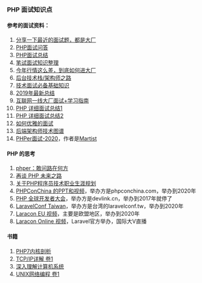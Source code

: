 ### PHP 面试知识点

#### 参考的面试资料：
1. [分享一下最近的面试题，都是大厂](https://learnku.com/articles/41140)
1. [PHP面试问答](https://github.com/colinlet/PHP-Interview-QA)
1. [PHP面试总结](https://github.com/chunlintang/interview)
1. [笔试面试知识整理](https://hit-alibaba.github.io/interview/)
1. [今年行情这么差，到底如何进大厂](https://juejin.im/post/5e994427e51d45470a4ac8ea)
1. [后台技术栈/架构师之路](https://github.com/frank-lam/fullstack-tutorial)
1. [技术面试必备基础知识](https://github.com/CyC2018/CS-Notes)
1. [2019年最新总结](https://github.com/0voice/interview_internal_reference)
1. [互联网一线大厂面试+学习指南](https://github.com/AobingJava/JavaFamily)
1. [PHP 详细面试总结1](https://learnku.com/articles/25204)
1. [PHP 详细面试总结2](https://learnku.com/articles/28772)
1. [如何优雅的面试](https://www.yoytang.com/3-year-backend-interview-experience.html)
1. [后端架构师技术图谱](https://github.com/xingshaocheng/architect-awesome)
1. [PHPer面试-2020](https://www.kancloud.cn/martist/be_new_friends/)，作者是[Martist](https://learnku.com/users/6600)

#### PHP 的思考
1. [phper：敢问路在何方](https://www.cnblogs.com/linvanda/p/12807047.html)
1. [再谈 PHP 未来之路](https://www.cnblogs.com/linvanda/p/12827154.html)
1. [关于PHP程序员技术职业生涯规划](http://rango.swoole.com/archives/570)
1. [PHPConChina 的PPT和视频](https://github.com/ThinkDevelopers/PHPConChina)，举办方是phpconchina.com，举办到2020年
1. [PHP 全球开发者大会](https://github.com/devlinkcn/)，举办方是devlink.cn，举办到2017年就停了
1. [LaravelConf Taiwan](https://www.youtube.com/c/LaravelConfTaiwan/playlists)，举办方是台湾的laravelconf.tw，举办到2020年
1. [Laracon EU 视频](https://www.youtube.com/c/LaraconEU/playlists)，主要是欧盟地区，举办到2020年
1. [Laracon Online 视频](https://laracon.net/)，Laravel官方举办，国际大V直播

#### 书籍
1. [PHP7内核剖析](https://book.douban.com/subject/27197032/)
1. [TCP/IP详解 卷1](https://book.douban.com/subject/26825411/)
1. [深入理解计算机系统](https://book.douban.com/subject/26912767/)
1. [UNIX网络编程 卷1](https://book.douban.com/subject/1500149/)
